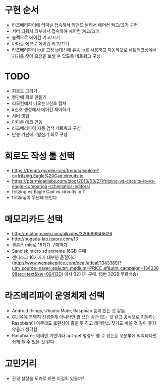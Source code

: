 # 구현 순서
- 라즈베리파이에 터미널 접속해서 커맨드 날려서 에어컨 켜고/끄기 구현
- 서버 띄워서 외부에서 접속하여 에어컨 켜고/끄기
- 슬랙으로 에어컨 켜고/끄기
- 아마존 에코로 에어컨 켜고/끄기
- 라즈베리파이 ip를 고정 ip대신에 유동 ip를 사용하고 자동적으로 네트워크상에서 기기를 찾아 요청을 보낼 수 있도록 네트워크 구성

# TODO
- 회로도 그리기
- 빵판에 회로 만들기
- 리모컨에서 나오는 ir신호 캡쳐
- ir신호 생성해서 에어컨 제어하기
- 서버 셋업 
- 아마존 에코 연동
- 라즈베리파이 자동 검색 네트워크 구성 
- 만능 기판에 ir발신기 회로 구성

# 회로도 작성 툴 선택
- https://trends.google.com/trends/explore?q=fritzing,Eagle%20Cad,circuits.io
- https://ptarmiganlabs.com/blog/2013/08/27/fritzing-vs-circuits-io-vs-eagle-comparing-schematics-editors/
- fritzing vs Eagle Cad vs circuits.io ?
- fritzing이 무난해 보인다

# 메모리카드 선택
- http://m.blog.naver.com/alkydes/220699946626
- http://nogada-lab.tistory.com/13
- 결론은 mlc로 16기가 구매하기
- Sandisk micro sd extreme 16GB 구매
- 샌디스크 16기가가 대부분 품절이라 (http://www.wemakeprice.com/deal/adeal/1343369/?utm_source=naver_ep&utm_medium=PRICE_af&utm_campaign=1343369&src=text&kw=02413D) 에서 32기가 구매. (5번 32GB 무료배송)

# 라즈베리파이 운영체제 선택
- Android things, Ubuntu Mate, Raspbian 등이 있는 것 같음
- GUI쪽에 특별히 신경쓸게 아니라면 뭘 쓰던 상관 없는 것 같고 공식으로 지원하는 Raspbian이 아무래도 호환성이 좋을 듯 하고 레퍼런스 찾기도 쉬울 것 같아 좋지 않을까 생각함
- Raspbian도 데비안 기반이라 apt-get 명령도 쓸 수 있는등 우분투에 익숙하다면 쉽게 쓸 수 있을 것 같다

# 고민거리
- 환경 설정을 도커로 하면 이점이 있을까?

